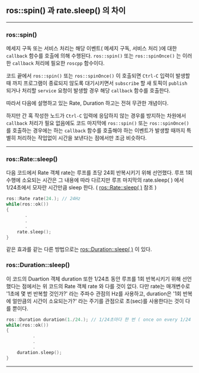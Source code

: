 

## ros::spin() 과 rate.sleep() 의 차이



---

### ros::spin()

메세지 구독 또는 서비스 처리는 해당 이벤트( 메세지 구독, 서비스 처리 )에 대한 `callback` 함수를 호출에 의해 수행된다.  `ros::spin()` 또는 `ros::spinOnce()` 는 이러한 `callback` 처리에 필요한 `roscpp`  함수이다. 

코드 끝에서  `ros::spin()`  또는 `ros::spinOnce()` 이 호출되면 `Ctrl-C` 입력이 발생할 때 까지 프로그램이 종료되지 않도록 대기시키면서 `subscribe` 할 새 토픽이  `publish` 되거나 처리할  `service`  요청이 발생할 경우 해당  `callback` 함수를 호출한다. 

따라서 다음에 설명하고 있는 Rate, Duration 하고는 전혀 무관한 개념이다.

하지만 간 혹 작성한 노드가 `Ctrl-C` 입력에 응답하지 않는 경우를 방지하는 차원에서 `callback` 처리가 필요 없음에도 코드 마지막에  `ros::spin()`  또는 `ros::spinOnce()` 를 호출하는 경우에는 하는 `callback`  함수를 호출해야 하는 이벤트가 발생할 때까지 특별히 처리하는 작업없이 시간을 보낸다는 점에서만 조금 비슷하다.



---

### ros::Rate::sleep() ###

다음 코드에서 Rate 객체 rate는 루프를 초당 24회 반복시키기 위해 선언했다. 루프 1회 수행에 소요되는 시간은 그 내용에 따라 다르지만 루프 마지막의 rate.sleep( ) 에서 1/24초에서 모자란 시간만큼 sleep 한다. ( [ros::Rate::sleep( )](http://docs.ros.org/diamondback/api/rostime/html/classros_1_1Rate.html#ae5664d27cda1b17a103347560259e945) 참조 )

```c++
ros::Rate rate(24.); // 24Hz
while(ros::ok())
{
       .
       .
       .
    rate.sleep();
}
```

같은 효과를 같는 다른 방법으로는 [ros::Duration::sleep( )](http://docs.ros.org/diamondback/api/rostime/html/classros_1_1Duration.html#a39708cc9b2871f6b3715023ab9610043) 이 있다.

### ros::Duration::sleep()

이 코드의 Duartion 객체 duration 또한 1/24초 동안 루프를 1회 반복시키기 위해 선언 했다는 점에서는 위 코드의 Rate 객체 rate 와 다를 것이 없다. 다만 rate는 매개변수로 '1초에 몇 번 반복할 것인가?' 라는 주파수 관점의 Hz를 사용하고, duration은 '1회 반복에 얼만큼의 시간이 소요되는가?' 라는 주기를 관점으로 초(sec)를 사용한다는 것이 다를 뿐이다.

```c++
ros::Duration duration(1./24.); // 1/24초마다 한 번 ( once on every 1/24 sec )
while(ros::ok())
{
          .
          .
          .
    duration.sleep();
}
```



---

